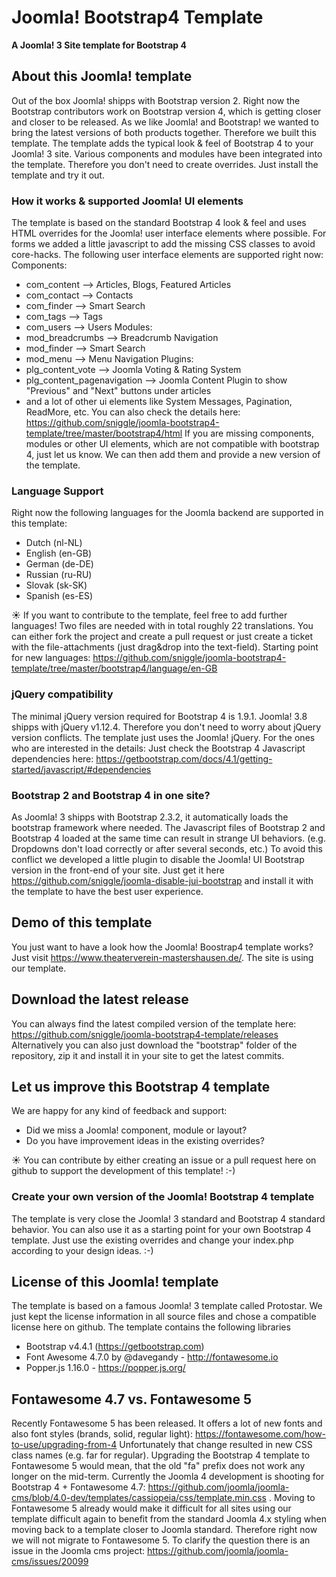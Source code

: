 # Joomla! Bootstrap4 Template
**A Joomla! 3 Site template for Bootstrap 4**
 
## About this Joomla! template
Out of the box Joomla! shipps with Bootstrap version 2.
Right now the Bootstrap contributors work on Bootstrap version 4, which is getting closer and closer to be released.
As we like Joomla! and Bootstrap! we wanted to bring the latest versions of both products together.
Therefore we built this template.
The template adds the typical look & feel of Bootstrap 4 to your Joomla! 3 site.
Various components and modules have been integrated into the template. Therefore you don't need to create overrides.
Just install the template and try it out.

### How it works & supported Joomla! UI elements
The template is based on the standard Bootstrap 4 look & feel and uses HTML overrides for the Joomla! user interface elements where possible. For forms we added a little javascript to add the missing CSS classes to avoid core-hacks.
The following user interface elements are supported right now:
Components:
* com_content --> Articles, Blogs, Featured Articles
* com_contact --> Contacts
* com_finder --> Smart Search
* com_tags --> Tags
* com_users --> Users
Modules:
* mod_breadcrumbs --> Breadcrumb Navigation
* mod_finder --> Smart Search
* mod_menu --> Menu Navigation
Plugins:
* plg_content_vote --> Joomla Voting & Rating System
* plg_content_pagenavigation --> Joomla Content Plugin to show "Previous" and "Next" buttons under articles
* and a lot of other ui elements like System Messages, Pagination, ReadMore, etc.
You can also check the details here: https://github.com/sniggle/joomla-bootstrap4-template/tree/master/bootstrap4/html
If you are missing components, modules or other UI elements, which are not compatible with bootstrap 4, just let us know. We can then add them and provide a new version of the template.

### Language Support
Right now the following languages for the Joomla backend are supported in this template:
* Dutch (nl-NL)
* English (en-GB)
* German (de-DE)
* Russian (ru-RU)
* Slovak (sk-SK)
* Spanish (es-ES)

:sunny: If you want to contribute to the template, feel free to add further languages! Two files are needed with in total roughly 22 translations. You can either fork the project and create a pull request or just create a ticket with the file-attachments (just drag&drop into the text-field). Starting point for new languages: https://github.com/sniggle/joomla-bootstrap4-template/tree/master/bootstrap4/language/en-GB

### jQuery compatibility
The minimal jQuery version required for Bootstrap 4 is 1.9.1. Joomla! 3.8 shipps with jQuery v1.12.4. Therefore you don't need to worry about jQuery version conflicts. The template just uses the Joomla! jQuery. For the ones who are interested in the details: Just check the Bootstrap 4 Javascript dependencies here: https://getbootstrap.com/docs/4.1/getting-started/javascript/#dependencies 

### Bootstrap 2 and Bootstrap 4 in one site?
As Joomla! 3 shipps with Bootstrap 2.3.2, it automatically loads the bootstrap framework where needed. The Javascript files of Bootstrap 2 and Bootstrap 4 loaded at the same time can result in strange UI behaviors. (e.g. Dropdowns don't load correctly or after several seconds, etc.)
To avoid this conflict we developed a little plugin to disable the Joomla! UI Bootstrap version in the front-end of your site. Just get it here https://github.com/sniggle/joomla-disable-jui-bootstrap and install it with the template to have the best user experience. 

## Demo of this template
You just want to have a look how the Joomla! Boostrap4 template works?
Just visit https://www.theaterverein-mastershausen.de/. The site is using our template.

## Download the latest release
You can always find the latest compiled version of the template here: https://github.com/sniggle/joomla-bootstrap4-template/releases
Alternatively you can also just download the "bootstrap" folder of the repository, zip it and install it in your site to get the latest commits.

## Let us improve this Bootstrap 4 template
We are happy for any kind of feedback and support:
* Did we miss a Joomla! component, module or layout?
* Do you have improvement ideas in the existing overrides?

:sunny: You can contribute by either creating an issue or a pull request here on github to support the development of this template! :-)

### Create your own version of the Joomla! Bootstrap 4 template
The template is very close the Joomla! 3 standard and Bootstrap 4 standard behavior. You can also use it as a starting point for your own Bootstrap 4 template. Just use the existing overrides and change your index.php according to your design ideas. :-)

## License of this Joomla! template
The template is based on a famous Joomla! 3 template called Protostar.
We just kept the license information in all source files and chose a compatible license here on github.
The template contains the following libraries
* Bootstrap v4.4.1 (https://getbootstrap.com)
* Font Awesome 4.7.0 by @davegandy - http://fontawesome.io
* Popper.js 1.16.0 - https://popper.js.org/

## Fontawesome 4.7 vs. Fontawesome 5
Recently Fontawesome 5 has been released. It offers a lot of new fonts and also font styles (brands, solid, regular light): https://fontawesome.com/how-to-use/upgrading-from-4
Unfortunately that change resulted in new CSS class names (e.g. far for regular). Upgrading the Bootstrap 4 template to Fontawesome 5 would mean, that the old "fa" prefix does not work any longer on the mid-term.
Currently the Joomla 4 development is shooting for Bootstrap 4 + Fontawesome 4.7: https://github.com/joomla/joomla-cms/blob/4.0-dev/templates/cassiopeia/css/template.min.css . Moving to Fontawesome 5 already would make it difficult for all sites using our template difficult again to benefit from the standard Joomla 4.x styling when moving back to a template closer to Joomla standard. Therefore right now we will not migrate to Fontawesome 5. To clarify the question there is an issue in the Joomla cms project: https://github.com/joomla/joomla-cms/issues/20099
